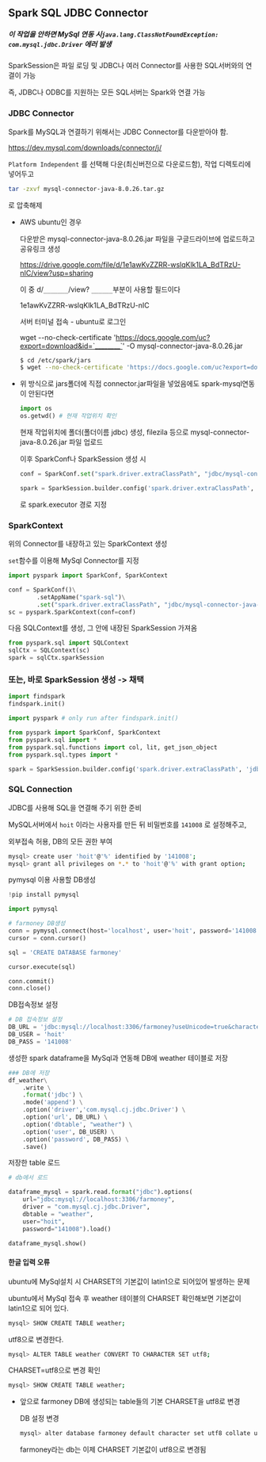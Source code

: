 ## Spark SQL JDBC Connector

##### 이 작업을 안하면 MySql 연동 시`java.lang.ClassNotFoundException: com.mysql.jdbc.Driver` 에러 발생

SparkSession은 파일 로딩 및  JDBC나 여러 Connector를 사용한 SQL서버와의 연결이 가능

즉, JDBC나 ODBC를 지원하는 모든 SQL서버는 Spark와 연결 가능



### JDBC Connector

Spark를 MySQL과 연결하기 위해서는 JDBC Connector를 다운받아야 함.

https://dev.mysql.com/downloads/connector/j/

`Platform Independent` 를 선택해 다운(최신버전으로 다운로드함), 작업 디렉토리에 넣어두고
```bash
tar -zxvf mysql-connector-java-8.0.26.tar.gz
```

로 압축해제



- AWS ubuntu인 경우

  다운받은 mysql-connector-java-8.0.26.jar 파일을 구글드라이브에 업로드하고 공유링크 생성

  https://drive.google.com/file/d/1e1awKvZZRR-wslqKlk1LA_BdTRzU-nIC/view?usp=sharing

  이 중 d/`_______`/view?  `______`부분이 사용할 필드이다

   1e1awKvZZRR-wslqKlk1LA_BdTRzU-nIC

  

  서버 터미널 접속 - ubuntu로 로그인

  wget --no-check-certificate 'https://docs.google.com/uc?export=download&id=`________`' -O mysql-connector-java-8.0.26.jar

  ```bash
  $ cd /etc/spark/jars
  $ wget --no-check-certificate 'https://docs.google.com/uc?export=download&id=1e1awKvZZRR-wslqKlk1LA_BdTRzU-nIC' -O mysql-connector-java-8.0.26.jar
  ```

- 위 방식으로 jars폴더에 직접 connector.jar파일을 넣었음에도 spark-mysql연동이 안된다면

  ```python
  import os
  os.getwd() # 현재 작업위치 확인
  ```

  현재 작업위치에 폴더(폴더이름 jdbc) 생성, filezila 등으로 mysql-connector-java-8.0.26.jar 파일 업로드

  이후 SparkConf나 SparkSession 생성 시

  ```python
  conf = SparkConf.set("spark.driver.extraClassPath", "jdbc/mysql-connector-java-8.0.26.jar")
  
  spark = SparkSession.builder.config('spark.driver.extraClassPath', 'jdbc/mysql-connector-java-8.0.26.jar').config('spark.executor.extraClassPath', 'jdbc/mysql-connector-java-8.0.26.jar')
  ```

  로 spark.executor 경로 지정



### SparkContext

위의 Connector를 내장하고 있는 SparkContext 생성

`set`함수를 이용해 MySql Connector를 지정

```python
import pyspark import SparkConf, SparkContext

conf = SparkConf()\
        .setAppName("spark-sql")\
        .set("spark.driver.extraClassPath", "jdbc/mysql-connector-java-8.0.26.jar")
sc = pyspark.SparkContext(conf=conf)
```

다음 SQLContext를 생성, 그 안에 내장된 SparkSession 가져옴

```python
from pyspark.sql import SQLContext
sqlCtx = SQLContext(sc)
spark = sqlCtx.sparkSession
```



### 또는, 바로 SparkSession 생성 -> 채택

```python
import findspark
findspark.init()

import pyspark # only run after findspark.init()

from pyspark import SparkConf, SparkContext
from pyspark.sql import *
from pyspark.sql.functions import col, lit, get_json_object
from pyspark.sql.types import *

spark = SparkSession.builder.config('spark.driver.extraClassPath', 'jdbc/mysql-connector-java-8.0.26.jar').config('spark.executor.extraClassPath', 'jdbc/mysql-connector-java-8.0.26.jar').getOrCreate()
```



### SQL Connection

JDBC를 사용해 SQL을 연결해 주기 위한 준비

MySQL서버에서 `hoit` 이라는 사용자를 만든 뒤 비밀번호를 `141008` 로 설정해주고,

외부접속 허용, DB의 모든 권한 부여

```bash
mysql> create user 'hoit'@'%' identified by '141008';
mysql> grant all privileges on *.* to 'hoit'@'%' with grant option;
```

pymysql 이용 사용할 DB생성

```python
!pip install pymysql

import pymysql

# farmoney DB생성
conn = pymysql.connect(host='localhost', user='hoit', password='141008', charset='utf8')
cursor = conn.cursor()

sql = 'CREATE DATABASE farmoney'

cursor.execute(sql)

conn.commit()
conn.close()
```

DB접속정보 설정

```python
# DB 접속정보 설정
DB_URL = 'jdbc:mysql://localhost:3306/farmoney?useUnicode=true&characterEncoding=UTF-8'
DB_USER = 'hoit'
DB_PASS = '141008'
```

생성한 spark dataframe을 MySql과 연동해 DB에 weather 테이블로 저장

```python
### DB에 저장
df_weather\
    .write \
    .format('jdbc') \
    .mode('append') \
    .option('driver','com.mysql.cj.jdbc.Driver') \
    .option('url', DB_URL) \
    .option('dbtable', "weather") \
    .option('user', DB_USER) \
    .option('password', DB_PASS) \
    .save()
```

저장한 table 로드

```python
# db에서 로드

dataframe_mysql = spark.read.format("jdbc").options(
    url="jdbc:mysql://localhost:3306/farmoney",
    driver = "com.mysql.cj.jdbc.Driver",
    dbtable = "weather",
    user="hoit",
    password="141008").load()

dataframe_mysql.show()
```





#### 한글 입력 오류

ubuntu에 MySql설치 시 CHARSET의 기본값이 latin1으로 되어있어 발생하는 문제



ubuntu에서 MySql 접속 후 weather 테이블의 CHARSET 확인해보면 기본값이 latin1으로 되어 있다.

```bash
mysql> SHOW CREATE TABLE weather;
```

utf8으로 변경한다.

```bash
mysql> ALTER TABLE weather CONVERT TO CHARACTER SET utf8;
```

CHARSET=utf8으로 변경 확인

```bash
mysql> SHOW CREATE TABLE weather;
```



- 앞으로 farmoney DB에 생성되는 table들의 기본 CHARSET을 utf8로 변경

  DB 설정 변경

  ```bash
  mysql> alter database farmoney default character set utf8 collate utf8_general_ci;
  ```

  farmoney라는 db는 이제 CHARSET 기본값이 utf8으로 변경됨

